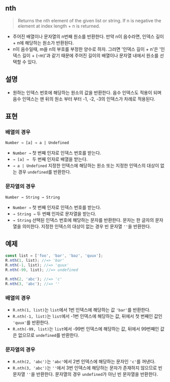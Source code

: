 ## nth
> Returns the nth element of the given list or string. If n is negative the element at index length + n is returned.
- 주어진 배열이나 문자열의 n번째 원소를 반환한다. 만약 n이 음수라면, 인덱스 길이 + n에 해당하는 원소가 반환된다.
- n이 음수일때, m을 n의 부호를 부정한 양수로 하자. 그러면 '인덱스 길이 + n'은 '인덱스 길이 + (-m)'과 같기 때문에 주어진 길이의 배열이나 문자열 내에서 원소를 선택할 수 있다.

## 설명
- 원하는 인덱스 번호에 해당하는 원소의 값을 반환한다. 음수 인덱스도 적용이 되며 음수 인덱스는 맨 뒤의 원소 부터 부터 -1, -2, -3의 인덱스가 차례로 적용된다.

## 표현
### 배열의 경우
```
Number → [a] → a | Undefined
```
- `Number →` 첫 번째 인자로 인덱스 번호를 받는다.
- `→ [a] → ` 두 번째 인자로 배열을 받는다.
- `→ a | Undefined` 지정한 인덱스에 해당하는 원소 또는 지정한 인덱스의 대상이 없는 경우 `undefined`를 반환한다.

### 문자열의 경우
```
Number → String → String
```
- `Number →` 첫 번째 인자로 인덱스 번호를 받는다.
- `→ String →` 두 번째 인자로 문자열을 받는다.
- `→ String` 선택된 인덱스 번호에 해당하는 문자를 반환한다. 문자는 한 글자의 문자열을 의미한다. 지정한 인덱스의 대상이 없는 경우 빈 문자열 `''`을 반환한다.


## 예제
```js
const list = ['foo', 'bar', 'baz', 'quux'];
R.nth(1, list); //=> 'bar'
R.nth(-1, list); //=> 'quux'
R.nth(-99, list); //=> undefined

R.nth(2, 'abc'); //=> 'c'
R.nth(3, 'abc'); //=> ''
```

### 배열의 경우
- `R.nth(1, list)`는 `list`에서 1번 인덱스에 해당하는 값 `'bar'`를 반환한다.
- `R.nth(-1, list)`는 `list`에서 -1번 인덱스에 해당하는 값, 뒤에서 첫 번째인 값인 `'quux'`를 반환한다.
- `R.nth(-99, list)`는 `list`에서 -99번 인덱스에 해당하는 값, 뒤에서 99번째인 값은 없으므로 `undefined`를 반환한다.

### 문자열의 경우
- `R.nth(2, 'abc')`는 `'abc'`에서 2번 인덱스에 해당하는 문자인 `'c'`를 꺼낸다.
- `R.nth(3, 'abc')`는 `''`에서 3번 인덱스에 해당하는 문자가 존재하지 않으므로 빈 문자열 `''`을 반환한다. 문자열의 경우 `undefined`가 아닌 빈 문자열을 반환한다.

